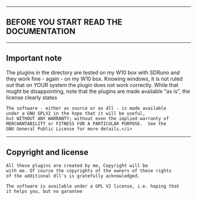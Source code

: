 
-----------------------------------------------------------------------
BEFORE YOU START READ THE DOCUMENTATION
---------------------------------------------------------------------

---------------------------------------------------------------------
Important note
---------------------------------------------------------------------

The plugins in the directory are tested on my W10 box with SDRuno and
they work fine - again - on my W10 box.
Knowing windows, it is not ruled out that on YOUR system the plugin
does not work correctly.
While that mught be disappointing, note that the plugins are 
made available "as is", the license clearly states

	The software - either as source or as dll - is made available
	under a GNU GPLV2 in the hope that it will be useful,
    but WITHOUT ANY WARRANTY; without even the implied warranty of
    MERCHANTABILITY or FITNESS FOR A PARTICULAR PURPOSE.  See the
    GNU General Public License for more details.</i>


--------------------------------------------------------------------------
Copyright and license
--------------------------------------------------------------------------

	All these plugins are created by me, Copyright will be
	with me. Of course the copyrights of the owners of these rights
	of the additional dll's is gratefully acknowledged.

    The software is available under a GPL V2 license, i.e. hoping that
    it helps you, but no garantee

    


